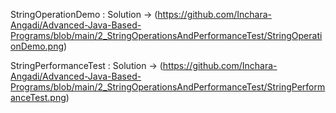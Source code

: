 StringOperationDemo :
Solution -> (https://github.com/Inchara-Angadi/Advanced-Java-Based-Programs/blob/main/2_StringOperationsAndPerformanceTest/StringOperationDemo.png)


StringPerformanceTest :
Solution -> (https://github.com/Inchara-Angadi/Advanced-Java-Based-Programs/blob/main/2_StringOperationsAndPerformanceTest/StringPerformanceTest.png)
